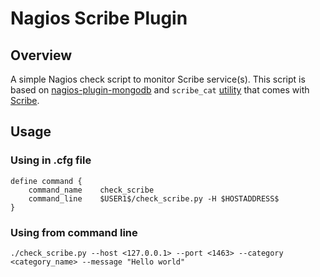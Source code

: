 # Nagios Scribe Plugin

## Overview

A simple Nagios check script to monitor Scribe service(s). This script is based on [nagios-plugin-mongodb](https://github.com/mzupan/nagios-plugin-mongodb) and `scribe_cat` [utility](https://github.com/facebook/scribe/blob/master/examples/scribe_cat) that comes with [Scribe](https://github.com/facebook/scribe).

## Usage

### Using in .cfg file

```
define command {
    command_name    check_scribe
    command_line    $USER1$/check_scribe.py -H $HOSTADDRESS$
}
```

### Using from command line

```
./check_scribe.py --host <127.0.0.1> --port <1463> --category <category_name> --message "Hello world"
```
